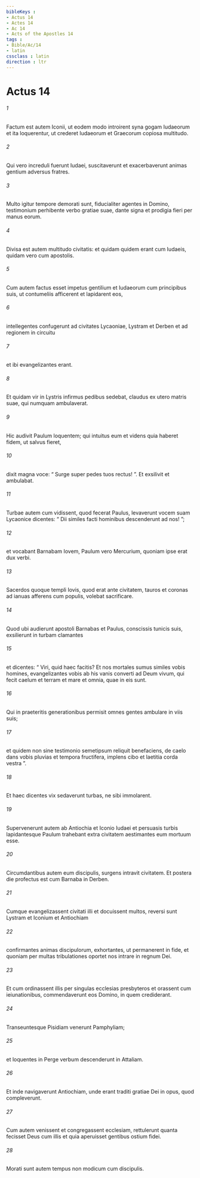 ```yaml
---
bibleKeys : 
- Actus 14
- Actes 14
- Ac 14
- Acts of the Apostles 14
tags : 
- Bible/Ac/14
- latin
cssclass : latin
direction : ltr
---
```


# Actus 14

###### 1
Factum est autem Iconii, ut eodem modo introirent syna gogam Iudaeorum et ita loquerentur, ut crederet Iudaeorum et Graecorum copiosa multitudo. 
###### 2
Qui vero increduli fuerunt Iudaei, suscitaverunt et exacerbaverunt animas gentium adversus fratres. 
###### 3
Multo igitur tempore demorati sunt, fiducialiter agentes in Domino, testimonium perhibente verbo gratiae suae, dante signa et prodigia fieri per manus eorum. 
###### 4
Divisa est autem multitudo civitatis: et quidam quidem erant cum Iudaeis, quidam vero cum apostolis. 
###### 5
Cum autem factus esset impetus gentilium et Iudaeorum cum principibus suis, ut contumeliis afficerent et lapidarent eos, 
###### 6
intellegentes confugerunt ad civitates Lycaoniae, Lystram et Derben et ad regionem in circuitu 
###### 7
et ibi evangelizantes erant.
###### 8
Et quidam vir in Lystris infirmus pedibus sedebat, claudus ex utero matris suae, qui numquam ambulaverat. 
###### 9
Hic audivit Paulum loquentem; qui intuitus eum et videns quia haberet fidem, ut salvus fieret, 
###### 10
dixit magna voce: “ Surge super pedes tuos rectus! ”. Et exsilivit et ambulabat. 
###### 11
Turbae autem cum vidissent, quod fecerat Paulus, levaverunt vocem suam Lycaonice dicentes: “ Dii similes facti hominibus descenderunt ad nos! ”; 
###### 12
et vocabant Barnabam Iovem, Paulum vero Mercurium, quoniam ipse erat dux verbi.
###### 13
Sacerdos quoque templi Iovis, quod erat ante civitatem, tauros et coronas ad ianuas afferens cum populis, volebat sacrificare. 
###### 14
Quod ubi audierunt apostoli Barnabas et Paulus, conscissis tunicis suis, exsilierunt in turbam clamantes 
###### 15
et dicentes: “ Viri, quid haec facitis? Et nos mortales sumus similes vobis homines, evangelizantes vobis ab his vanis converti ad Deum vivum, qui fecit caelum et terram et mare et omnia, quae in eis sunt. 
###### 16
Qui in praeteritis generationibus permisit omnes gentes ambulare in viis suis; 
###### 17
et quidem non sine testimonio semetipsum reliquit benefaciens, de caelo dans vobis pluvias et tempora fructifera, implens cibo et laetitia corda vestra ”. 
###### 18
Et haec dicentes vix sedaverunt turbas, ne sibi immolarent. 
###### 19
Supervenerunt autem ab Antiochia et Iconio Iudaei et persuasis turbis lapidantesque Paulum trahebant extra civitatem aestimantes eum mortuum esse. 
###### 20
Circumdantibus autem eum discipulis, surgens intravit civitatem. Et postera die profectus est cum Barnaba in Derben.
###### 21
Cumque evangelizassent civitati illi et docuissent multos, reversi sunt Lystram et Iconium et Antiochiam 
###### 22
confirmantes animas discipulorum, exhortantes, ut permanerent in fide, et quoniam per multas tribulationes oportet nos intrare in regnum Dei. 
###### 23
Et cum ordinassent illis per singulas ecclesias presbyteros et orassent cum ieiunationibus, commendaverunt eos Domino, in quem crediderant. 
###### 24
Transeuntesque Pisidiam venerunt Pamphyliam; 
###### 25
et loquentes in Perge verbum descenderunt in Attaliam. 
###### 26
Et inde navigaverunt Antiochiam, unde erant traditi gratiae Dei in opus, quod compleverunt.
###### 27
Cum autem venissent et congregassent ecclesiam, rettulerunt quanta fecisset Deus cum illis et quia aperuisset gentibus ostium fidei. 
###### 28
Morati sunt autem tempus non modicum cum discipulis.
